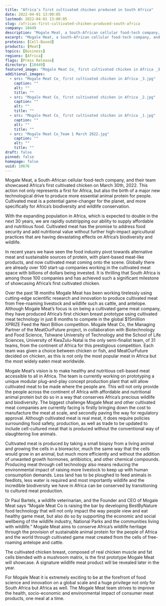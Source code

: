 ```yaml
---
title: "Africa’s first cultivated chicken produced in South Africa"
date: 2022-04-01 13:00:05
lastmod: 2022-04-01 13:00:05
slug: /africas-first-cultivated-chicken-produced-south-africa
company: 10449
description: "Mogale Meat, a South-African cellular food-tech company, and their team showcased Africa’s first cultivated chicken on March 30th, 2022. This action not only represents a first for Africa, but also the birth of a major new technological drive to produce more essential animal protein for people. Cultivated meat is a potential game-changer for the planet, and more specifically for Africa’s biodiversity and wildlife conservation."
excerpt: "Mogale Meat, a South-African cellular food-tech company, and their team showcased Africa’s first cultivated chicken on March 30th, 2022. This action not only represents a first for Africa, but also the birth of a major new technological drive to produce more essential animal protein for people. Cultivated meat is a potential game-changer for the planet, and more specifically for Africa’s biodiversity and wildlife conservation."
proteins: [Cell-Based]
products: [Meat]
topics: [Business]
regions: [Africa]
flags: [Press Release]
directory: [10449]
featured_image: "Mogale Meat Co_ first cultivated chicken in Africa _3.jpg"
additional_images:
  - src: "Mogale Meat Co_ first cultivated chicken in Africa _3.jpg"
    caption: ""
    alt: ""
    title: ""
  - src: "Mogale Meat Co_ first cultivated chicken in Africa _2.jpg"
    caption: ""
    alt: ""
    title: ""
  - src: "Mogale Meat Co_ first cultivated chicken in Africa _1.jpg"
    caption: ""
    alt: ""
    title: ""
  - src: "Mogale Meat Co_Team 1 March 2022.jpg"
    caption: ""
    alt: ""
    title: ""
draft: false
pinned: false
homepage: false
uuid: 10676
---
```

<p>Mogale Meat, a South-African cellular food-tech company, and their team showcased Africa’s first cultivated chicken on March 30th, 2022. This action not only represents a first for Africa, but also the birth of a major new technological drive to produce more essential animal protein for people. Cultivated meat is a potential game-changer for the planet, and more specifically for Africa’s biodiversity and wildlife conservation.</p>
<p>With the expanding population in Africa, which is expected to double in the next 30 years, we are rapidly outstripping our ability to supply affordable and nutritious food. Cultivated meat has the promise to address food security and add nutritional value without further high-impact agricultural practices that are having devastating effects on Africa’s biodiversity and wildlife.</p>
<p>In recent years we have seen the food industry pivot towards alternative meat and sustainable sources of protein, with plant-based meat-like products, and now cultivated meat coming onto the scene. Globally there are already over 100 start-up companies working in the cultivated meat space with billions of dollars being invested. It is thrilling that South Africa is among those 100 companies and has achieved such a significant milestone of showcasing Africa’s first cultivated chicken.</p>
<p>Over the past 18 months Mogale Meat has been working tirelessly using cutting-edge scientific research and innovation to produce cultivated meat from free-roaming livestock and wildlife such as cattle, and antelope. Although Mogale Meat’s focus is on being a cultivated game meat company, they have produced Africa’s first chicken breast prototype using cultivated meat technology in just 8 months to compete in the global $15million XPRIZE Feed the Next Billion competition. Mogale Meat Co, the Managing Partner of the MeatOurFuture project, in collaboration with Biotechnology and Food Science, Tshwane University of Technology and the School of Life Sciences, University of KwaZulu-Natal is the only semi-finalist team, of 31 teams, from the continent of Africa for this prestigious competition. Each team was given a choice between chicken or fish, and MeatOurFuture decided on chicken, as this is not only the most popular meat in Africa but the most widely eaten meat worldwide.</p>
<p>Mogale Meat’s vision is to make healthy and nutritious cell-based meat accessible to all in Africa. The team is currently working on prototyping a unique modular plug-and-play concept production plant that will allow cultivated meat to be made where the people are. This will not only provide the people across the continent of Africa with affordable and nutritional animal protein but do so in a way that conserves Africa’s precious wildlife and biodiversity. The biggest challenge Mogale Meat and other cultivated meat companies are currently facing is firstly bringing down the cost to manufacture the meat at scale, and secondly paving the way for regulatory approval. Although cultivated meat is real meat, it does require policies surrounding food safety, production, as well as trade to be updated to include cell-cultured meat that is produced without the conventional way of slaughtering live animals.</p>
<p>Cultivated meat is produced by taking a small biopsy from a living animal and growing the cells in a bioreactor, much the same way that the cells would grow in an animal, but much more efficiently and without the addition of unwanted growth hormones, antibiotics, and other chemical compounds. Producing meat through cell technology also means reducing the environmental impact of raising more livestock to keep up with human consumption demands. Less land has to be ploughed to feed animals in feedlots, less water is required and most importantly wildlife and the incredible biodiversity we have in Africa can be conserved by transitioning to cultured meat production.</p>
<p>Dr Paul Bartels, a wildlife veterinarian, and the Founder and CEO of Mogale Meat says “Mogale Meat Co is raising the bar by developing BestByNature food technology that will not only impact the way people view and eat healthy game meat, but also do so by supporting the economic and social wellbeing of the wildlife industry, National Parks and the communities living with wildlife.” Mogale Meat aims to conserve Africa’s wildlife heritage through the provision of sustainable animal protein for the people of Africa and the world through cultivated game meat created from the cells of free-roaming antelope and cattle.</p>
<p>The cultivated chicken breast, composed of real chicken muscle and fat cells blended with a mushroom matrix, is the first prototype Mogale Meat will showcase. A signature wildlife meat product will be revealed later in the year.</p>
<p>For Mogale Meat it is extremely exciting to be at the forefront of food science and innovation on a global scale and a huge privilege not only for South Africa but Africa as well. The Mogale Meat team strives to improve the health, socio-economic and environmental impact of consumer meat products, one meal at a time.</p>
